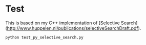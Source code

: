 # Test
This is based on my C++ implementation of [Selective Search] (http://www.huppelen.nl/publications/selectiveSearchDraft.pdf).
```
python test_py_selective_search.py
```
